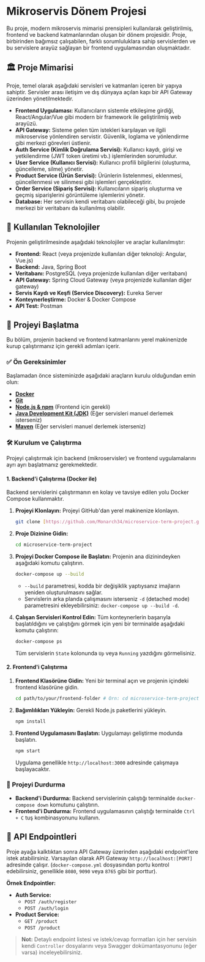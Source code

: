 # Mikroservis Dönem Projesi

Bu proje, modern mikroservis mimarisi prensipleri kullanılarak geliştirilmiş, frontend ve backend katmanlarından oluşan bir dönem projesidir. Proje, birbirinden bağımsız çalışabilen, farklı sorumluluklara sahip servislerden ve bu servislere arayüz sağlayan bir frontend uygulamasından oluşmaktadır.

## 🏛️ Proje Mimarisi

Proje, temel olarak aşağıdaki servisleri ve katmanları içeren bir yapıya sahiptir. Servisler arası iletişim ve dış dünyaya açılan kapı bir API Gateway üzerinden yönetilmektedir.

* **Frontend Uygulaması:** Kullanıcıların sistemle etkileşime girdiği, React/Angular/Vue gibi modern bir framework ile geliştirilmiş web arayüzü.
* **API Gateway:** Sisteme gelen tüm istekleri karşılayan ve ilgili mikroservise yönlendiren servistir. Güvenlik, loglama ve yönlendirme gibi merkezi görevleri üstlenir.
* **Auth Service (Kimlik Doğrulama Servisi):** Kullanıcı kaydı, girişi ve yetkilendirme (JWT token üretimi vb.) işlemlerinden sorumludur.
* **User Service (Kullanıcı Servisi):** Kullanıcı profili bilgilerini (oluşturma, güncelleme, silme) yönetir.
* **Product Service (Ürün Servisi):** Ürünlerin listelenmesi, eklenmesi, güncellenmesi ve silinmesi gibi işlemleri gerçekleştirir.
* **Order Service (Sipariş Servisi):** Kullanıcıların sipariş oluşturma ve geçmiş siparişlerini görüntüleme işlemlerini yönetir.
* **Database:** Her servisin kendi veritabanı olabileceği gibi, bu projede merkezi bir veritabanı da kullanılmış olabilir.

## 🚀 Kullanılan Teknolojiler

Projenin geliştirilmesinde aşağıdaki teknolojiler ve araçlar kullanılmıştır:

* **Frontend:** React (veya projenizde kullanılan diğer teknoloji: Angular, Vue.js)
* **Backend:** Java, Spring Boot
* **Veritabanı:** PostgreSQL (veya projenizde kullanılan diğer veritabanı)
* **API Gateway:** Spring Cloud Gateway (veya projenizde kullanılan diğer gateway)
* **Servis Kaydı ve Keşfi (Service Discovery):** Eureka Server
* **Konteynerleştirme:** Docker & Docker Compose
* **API Test:** Postman

## 🏁 Projeyi Başlatma

Bu bölüm, projenin backend ve frontend katmanlarını yerel makinenizde kurup çalıştırmanız için gerekli adımları içerir.

### ✅ Ön Gereksinimler

Başlamadan önce sisteminizde aşağıdaki araçların kurulu olduğundan emin olun:

* [**Docker**](https://www.docker.com/products/docker-desktop)
* [**Git**](https://git-scm.com/)
* [**Node.js & npm**](https://nodejs.org/) (Frontend için gerekli)
* [**Java Development Kit (JDK)**](https://www.oracle.com/java/technologies/downloads/) (Eğer servisleri manuel derlemek isterseniz)
* [**Maven**](https://maven.apache.org/download.cgi) (Eğer servisleri manuel derlemek isterseniz)

### 🛠️ Kurulum ve Çalıştırma

Projeyi çalıştırmak için backend (mikroservisler) ve frontend uygulamalarını ayrı ayrı başlatmanız gerekmektedir.

#### 1. Backend'i Çalıştırma (Docker ile)

Backend servislerini çalıştırmanın en kolay ve tavsiye edilen yolu Docker Compose kullanmaktır.

1.  **Projeyi Klonlayın:**
    Projeyi GitHub'dan yerel makinenize klonlayın.
    ```sh
    git clone [https://github.com/Monarch34/microservice-term-project.git](https://github.com/Monarch34/microservice-term-project.git)
    ```

2.  **Proje Dizinine Gidin:**
    ```sh
    cd microservice-term-project
    ```

3.  **Projeyi Docker Compose ile Başlatın:**
    Projenin ana dizinindeyken aşağıdaki komutu çalıştırın.
    ```sh
    docker-compose up --build
    ```
    * `--build` parametresi, kodda bir değişiklik yaptıysanız imajların yeniden oluşturulmasını sağlar.
    * Servislerin arka planda çalışmasını isterseniz `-d` (detached mode) parametresini ekleyebilirsiniz: `docker-compose up --build -d`.

4.  **Çalışan Servisleri Kontrol Edin:**
    Tüm konteynerlerin başarıyla başlatıldığını ve çalıştığını görmek için yeni bir terminalde aşağıdaki komutu çalıştırın:
    ```sh
    docker-compose ps
    ```
    Tüm servislerin `State` kolonunda `Up` veya `Running` yazdığını görmelisiniz.

#### 2. Frontend'i Çalıştırma

1.  **Frontend Klasörüne Gidin:**
    Yeni bir terminal açın ve projenin içindeki frontend klasörüne gidin.
    ```sh
    cd path/to/your/frontend-folder # Örn: cd microservice-term-project/frontend-app
    ```

2.  **Bağımlılıkları Yükleyin:**
    Gerekli Node.js paketlerini yükleyin.
    ```sh
    npm install
    ```

3.  **Frontend Uygulamasını Başlatın:**
    Uygulamayı geliştirme modunda başlatın.
    ```sh
    npm start
    ```
    Uygulama genellikle `http://localhost:3000` adresinde çalışmaya başlayacaktır.

### 🛑 Projeyi Durdurma

* **Backend'i Durdurma:** Backend servislerinin çalıştığı terminalde `docker-compose down` komutunu çalıştırın.
* **Frontend'i Durdurma:** Frontend uygulamasının çalıştığı terminalde `Ctrl + C` tuş kombinasyonunu kullanın.

## 📡 API Endpointleri

Proje ayağa kalktıktan sonra API Gateway üzerinden aşağıdaki endpoint'lere istek atabilirsiniz. Varsayılan olarak API Gateway `http://localhost:[PORT]` adresinde çalışır. (`docker-compose.yml` dosyasından portu kontrol edebilirsiniz, genellikle `8080`, `9090` veya `8765` gibi bir porttur).

**Örnek Endpointler:**

* **Auth Service:**
    * `POST /auth/register`
    * `POST /auth/login`
* **Product Service:**
    * `GET /product`
    * `POST /product`

> **Not:** Detaylı endpoint listesi ve istek/cevap formatları için her servisin kendi `Controller` dosyalarını veya Swagger dokümantasyonunu (eğer varsa) inceleyebilirsiniz.
